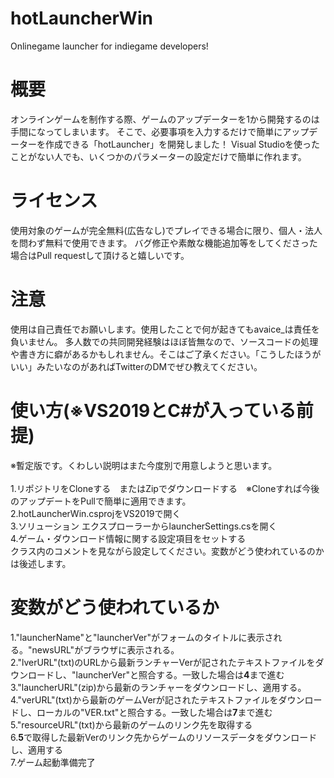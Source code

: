 # hotLauncherWin
 Onlinegame launcher for indiegame developers!
 
# 概要
 オンラインゲームを制作する際、ゲームのアップデーターを1から開発するのは手間になってしまいます。
 そこで、必要事項を入力するだけで簡単にアップデーターを作成できる「hotLauncher」を開発しました！
 Visual Studioを使ったことがない人でも、いくつかのパラメーターの設定だけで簡単に作れます。
 
# ライセンス
 使用対象のゲームが完全無料(広告なし)でプレイできる場合に限り、個人・法人を問わず無料で使用できます。
 バグ修正や素敵な機能追加等をしてくださった場合はPull requestして頂けると嬉しいです。
 
# 注意
 使用は自己責任でお願いします。使用したことで何が起きてもavaice_は責任を負いません。
 多人数での共同開発経験はほぼ皆無なので、ソースコードの処理や書き方に癖があるかもしれません。そこはご了承ください。「こうしたほうがいい」みたいなのがあればTwitterのDMでぜひ教えてください。

# 使い方(※VS2019とC#が入っている前提)
※暫定版です。くわしい説明はまた今度別で用意しようと思います。<br><br>
  1.リポジトリをCloneする　またはZipでダウンロードする　※Cloneすれば今後のアップデートをPullで簡単に適用できます。<br>
  2.hotLauncherWin.csprojをVS2019で開く<br>
  3.ソリューション エクスプローラーからlauncherSettings.csを開く<br>
  4.ゲーム・ダウンロード情報に関する設定項目をセットする<br>
    クラス内のコメントを見ながら設定してください。変数がどう使われているのかは後述します。
    
# 変数がどう使われているか
 1."launcherName"と"launcherVer"がフォームのタイトルに表示される。"newsURL"がブラウザに表示される。<br>
 2."lverURL"(txt)のURLから最新ランチャーVerが記されたテキストファイルをダウンロードし、"launcherVer"と照合する。一致した場合は<b>4</b>まで進む<br>
 3."launcherURL"(zip)から最新のランチャーをダウンロードし、適用する。<br>
 4."verURL"(txt)から最新のゲームVerが記されたテキストファイルをダウンロードし、ローカルの"VER.txt"と照合する。一致した場合は<b>7</b>まで進む<br>
 5."resourceURL"(txt)から最新のゲームのリンク先を取得する<br>
 6.<b>5</b>で取得した最新Verのリンク先からゲームのリソースデータをダウンロードし、適用する<br>
 7.ゲーム起動準備完了
